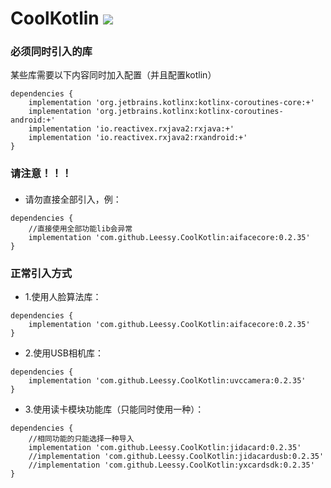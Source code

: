 # CoolKotlin [![](https://jitpack.io/v/Leessy/CoolKotlin.svg)](https://jitpack.io/#Leessy/CoolKotlin)

### 必须同时引入的库

某些库需要以下内容同时加入配置（并且配置kotlin）
``` Gradle
dependencies {
    implementation 'org.jetbrains.kotlinx:kotlinx-coroutines-core:+'
    implementation 'org.jetbrains.kotlinx:kotlinx-coroutines-android:+'
    implementation 'io.reactivex.rxjava2:rxjava:+'
    implementation 'io.reactivex.rxjava2:rxandroid:+'
}
```

### 请注意！！！
####
* 请勿直接全部引入，例：
``` Gradle
dependencies {
    //直接使用全部功能lib会异常
    implementation 'com.github.Leessy.CoolKotlin:aifacecore:0.2.35'
}
```
### 正常引入方式
* 1.使用人脸算法库：
``` Gradle
dependencies {
    implementation 'com.github.Leessy.CoolKotlin:aifacecore:0.2.35'
}
```

* 2.使用USB相机库：
``` Gradle
dependencies {
    implementation 'com.github.Leessy.CoolKotlin:uvccamera:0.2.35'
}
```

* 3.使用读卡模块功能库（只能同时使用一种）：
``` Gradle
dependencies {
    //相同功能的只能选择一种导入
    implementation 'com.github.Leessy.CoolKotlin:jidacard:0.2.35'
    //implementation 'com.github.Leessy.CoolKotlin:jidacardusb:0.2.35'
    //implementation 'com.github.Leessy.CoolKotlin:yxcardsdk:0.2.35'
}
```
